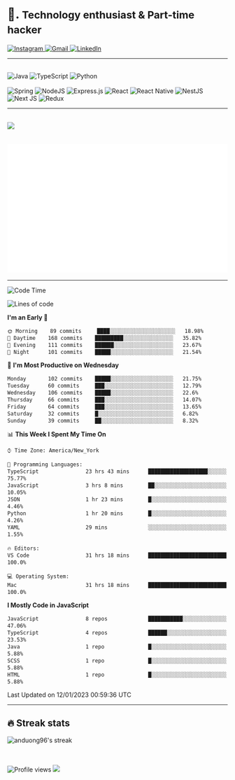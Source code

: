 <div align="left">
  <h1>👋. <small>Technology enthusiast & Part-time hacker</small></h1>

  <a href="https://www.instagram.com/ahdng">
    <img alt="Instagram" src="https://img.shields.io/badge/ahdng-%23E4405F.svg?style=for-the-badge&logo=Instagram&logoColor=white"/>
  </a>
  <a href="mailto:an.duongx@gmail.com">
    <img alt="Gmail" src="https://img.shields.io/badge/Gmail-D14836?style=for-the-badge&logo=gmail&logoColor=white" />
  </a>
  <a href="https://www.linkedin.com/in/ahdng">
    <img alt="LinkedIn" src="https://img.shields.io/badge/linkedin-%230077B5.svg?style=for-the-badge&logo=linkedin&logoColor=white"/>
  </a>

  <br/>
  <hr />
  <br/>

  <img alt="Java" src="https://img.shields.io/badge/java-%23ED8B00.svg?style=for-the-badge&logo=java&logoColor=white"/>
  <img alt="TypeScript" src="https://img.shields.io/badge/typescript-%23007ACC.svg?style=for-the-badge&logo=typescript&logoColor=white"/>
  <img alt="Python" src="https://img.shields.io/badge/python-%2314354C.svg?style=for-the-badge&logo=python&logoColor=white"/>

  <br />
  <br />
  <img alt="Spring" src="https://img.shields.io/badge/spring-%236DB33F.svg?style=for-the-badge&logo=spring&logoColor=white"/>
  <img alt="NodeJS" src="https://img.shields.io/badge/node.js-%2343853D.svg?style=for-the-badge&logo=node-dot-js&logoColor=white"/>
  <img alt="Express.js" src="https://img.shields.io/badge/express.js-%23404d59.svg?style=for-the-badge&logo=express&logoColor=%2361DAFB"/>
  <img alt="React" src="https://img.shields.io/badge/react-%2320232a.svg?style=for-the-badge&logo=react&logoColor=%2361DAFB"/>
  <img alt="React Native" src="https://img.shields.io/badge/react_native-%2320232a.svg?style=for-the-badge&logo=react&logoColor=%2361DAFB"/>
  <img alt="NestJS" src="https://img.shields.io/badge/nestjs-%23E0234E.svg?style=for-the-badge&logo=nestjs&logoColor=white" />
  <img alt="Next JS" src="https://img.shields.io/badge/nextjs-%23000000.svg?style=for-the-badge&logo=next.js&logoColor=white"/>
  <img alt="Redux" src="https://img.shields.io/badge/redux-%23593d88.svg?style=for-the-badge&logo=redux&logoColor=white"/>

  <br/>
  <hr />
  <br/>
  <img src="https://github-profile-trophy.vercel.app/?username=anduong96&theme=onedark" />
  <br/>
  <br/>

  ![Stats Overview](https://raw.githubusercontent.com/anduong96/github-stats-transparent/output/generated/overview.svg)

  <hr />
  
  <!--START_SECTION:waka-->
![Code Time](http://img.shields.io/badge/Code%20Time-3%2C461%20hrs%2041%20mins-blue)

![Lines of code](https://img.shields.io/badge/From%20Hello%20World%20I%27ve%20Written-579%20Thousand%20lines%20of%20code-blue)

**I'm an Early 🐤** 

```text
🌞 Morning    89 commits     ████░░░░░░░░░░░░░░░░░░░░░   18.98% 
🌆 Daytime    168 commits    █████████░░░░░░░░░░░░░░░░   35.82% 
🌃 Evening    111 commits    ██████░░░░░░░░░░░░░░░░░░░   23.67% 
🌙 Night      101 commits    █████░░░░░░░░░░░░░░░░░░░░   21.54%

```
📅 **I'm Most Productive on Wednesday** 

```text
Monday       102 commits    █████░░░░░░░░░░░░░░░░░░░░   21.75% 
Tuesday      60 commits     ███░░░░░░░░░░░░░░░░░░░░░░   12.79% 
Wednesday    106 commits    █████░░░░░░░░░░░░░░░░░░░░   22.6% 
Thursday     66 commits     ███░░░░░░░░░░░░░░░░░░░░░░   14.07% 
Friday       64 commits     ███░░░░░░░░░░░░░░░░░░░░░░   13.65% 
Saturday     32 commits     █░░░░░░░░░░░░░░░░░░░░░░░░   6.82% 
Sunday       39 commits     ██░░░░░░░░░░░░░░░░░░░░░░░   8.32%

```


📊 **This Week I Spent My Time On** 

```text
⌚︎ Time Zone: America/New_York

💬 Programming Languages: 
TypeScript               23 hrs 43 mins      ███████████████████░░░░░░   75.77% 
JavaScript               3 hrs 8 mins        ██░░░░░░░░░░░░░░░░░░░░░░░   10.05% 
JSON                     1 hr 23 mins        █░░░░░░░░░░░░░░░░░░░░░░░░   4.46% 
Python                   1 hr 20 mins        █░░░░░░░░░░░░░░░░░░░░░░░░   4.26% 
YAML                     29 mins             ░░░░░░░░░░░░░░░░░░░░░░░░░   1.55%

🔥 Editors: 
VS Code                  31 hrs 18 mins      █████████████████████████   100.0%

💻 Operating System: 
Mac                      31 hrs 18 mins      █████████████████████████   100.0%

```

**I Mostly Code in JavaScript** 

```text
JavaScript               8 repos             ███████████░░░░░░░░░░░░░░   47.06% 
TypeScript               4 repos             ██████░░░░░░░░░░░░░░░░░░░   23.53% 
Java                     1 repo              █░░░░░░░░░░░░░░░░░░░░░░░░   5.88% 
SCSS                     1 repo              █░░░░░░░░░░░░░░░░░░░░░░░░   5.88% 
HTML                     1 repo              █░░░░░░░░░░░░░░░░░░░░░░░░   5.88%

```



 Last Updated on 12/01/2023 00:59:36 UTC
<!--END_SECTION:waka-->
  
  <hr />

  <h2>🔥 Streak stats</h2>
  <img alt="anduong96's streak" src="https://github-readme-streak-stats.herokuapp.com/?user=anduong96&theme=monokai-metallian&hide_border=true"/>
</div>
<br/>
<br/>

![Profile views](https://gpvc.arturio.dev/anduong96)
![](https://hit.yhype.me/github/profile?user_id=13195989)
